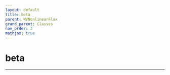 ```yaml
---
layout: default
title: beta
parent: WVNonlinearFlux
grand_parent: Classes
nav_order: 3
mathjax: true
---
```


#  beta




---

